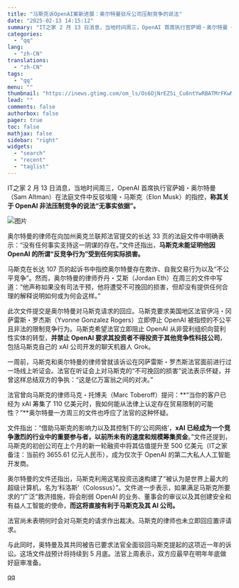 ```yaml
---
title: "马斯克诉OpenAI案新进展：奥尔特曼驳斥公司压制竞争的说法"
date: "2025-02-13 14:15:12"
summary: "IT之家 2 月 13 日消息，当地时间周三，OpenAI 首席执行官萨姆・奥尔特曼（Sam Alt..."
categories:
  - "qq"
lang:
  - "zh-CN"
translations:
  - "zh-CN"
tags:
  - "qq"
menu: ""
thumbnail: "https://inews.gtimg.com/om_ls/Os6OjNrEZ5i_Cu6ntYwRBATMrFKwM_SKQVle01iLyWnLQAA_640360/0"
lead: ""
comments: false
authorbox: false
pager: true
toc: false
mathjax: false
sidebar: "right"
widgets:
  - "search"
  - "recent"
  - "taglist"
---
```


IT之家 2 月 13 日消息，当地时间周三，OpenAI 首席执行官萨姆・奥尔特曼（Sam Altman）在法庭文件中反驳埃隆・马斯克（Elon Musk）的指控，**称其关于 OpenAI 非法压制竞争的说法“无事实依据”。**

![图片](https://inews.gtimg.com/om_bt/OI7cYVD_ZvgKYIsPMQucAximvaXW0vnU3f-qKJRqQb5OoAA/641)

奥尔特曼的律师在向加州奥克兰联邦法官提交的长达 33 页的法庭文件中明确表示：“没有任何事实支持这一阴谋的存在。”文件还指出，**马斯克未能证明他因 OpenAI 的所谓“反竞争行为”受到任何实际损害。**

马斯克在长达 107 页的起诉书中指控奥尔特曼存在欺诈、自我交易行为以及“不公平竞争”。然而，奥尔特曼的律师乔丹・艾斯（Jordan Eth）在周三的文件中写道：“他声称如果没有司法干预，他将遭受不可挽回的损害，但却没有提供任何合理的解释说明如何或为何会这样。”

此次文件提交是奥尔特曼对马斯克请求的回应。马斯克要求美国地区法官伊冯・冈萨雷斯・罗杰斯（Yvonne Gonzalez Rogers）立即停止 OpenAI 被指控的不公平且非法的限制竞争行为。马斯克希望法官立即阻止 OpenAI 从非营利组织向营利性实体的转型，**并禁止 OpenAI 要求其投资者不得投资于其他竞争性科技公司**，包括马斯克自己的 xAI 公司开发的聊天机器人 Grok。

一周前，马斯克和奥尔特曼的律师曾就该诉讼在冈萨雷斯・罗杰斯法官面前进行过一场线上听证会。法官在听证会上对马斯克的“不可挽回的损害”说法表示怀疑，并曾这样总结双方的争执：“这是亿万富翁之间的对决。”

法官曾向马斯克的律师马克・托博夫（Marc Toberoff）提问：**“当你的客户已经为 xAI 筹集了 110 亿美元时，我如何能从法律上认定存在贸易限制的可能性？”**奥尔特曼一方周三的文件也呼应了法官的这种怀疑。

文件指出：“借助马斯克的影响力以及其控制下的‘公司网络’，**xAI 已经成为一个竞争激烈的行业中的重要参与者，以前所未有的速度和规模筹集资金**。”文件还提到，马斯克的初创公司在上个月的新一轮融资中将其估值提升至 500 亿美元（IT之家备注：当前约 3655.61 亿元人民币），成为仅次于 OpenAI 的第二大私人人工智能开发商。

奥尔特曼的文件还指出，马斯克利用这笔投资迅速构建了“被认为是世界上最大的超级计算机，名为‘科洛斯’（Colossus）”。文件进一步表示，如果满足马斯克所要求的“广泛”救济措施，将会削弱 OpenAI 的业务、董事会的审议以及其创建安全和有益人工智能的使命，**而这将直接有利于马斯克及其 AI 公司。**

法官尚未表明何时会对马斯克的请求作出裁决。马斯克的律师也未立即回应置评请求。

与此同时，奥特曼及其共同被告已要求法官全面驳回马斯克提起的这项近一年的诉讼。这场文件战预计将持续到 5 月底。法官上周表示，双方应最早在明年年底做好庭审准备。

[qq](https://new.qq.com/rain/a/20250213A04KR800)
